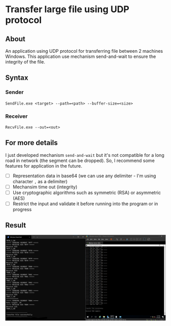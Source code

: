 # Transfer large file using UDP protocol
## About
An application using UDP protocol for transferring file between 2 machines Windows. This application use mechanism send-and-wait to ensure the integrity of the file.
## Syntax
### Sender
```
SendFile.exe <target> --path=<path> --buffer-size=<size>
```
### Receiver
```
RecvFile.exe --out=<out>
```
## For more details
I just developed mechanism `send-and-wait` but it's not compatible for a long road in network (the segment can be dropped). So, I recommend some features for application in the future.
- [ ] Representation data in base64 (we can use any delimiter - I'm using character `,` as a delimiter)
- [ ] Mechansim time out (integrity)
- [ ] Use cryptographic algorithms such as symmetric (RSA) or asymmetric (AES)
- [ ] Restrict the input and validate it before running into the program or in progress
## Result
![Capture the screen](https://github.com/grey-btw/transfer-file-udp/blob/master/image/capture.png)

